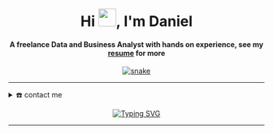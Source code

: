 <html>
<body>
  
<div align="center">
<h1 align="center">Hi <img width="35" src="resources/img/waving.gif">, I'm Daniel</h1>
<h4 align="center">A freelance Data and Business Analyst with hands on experience, see my <a href="assets/Resume-Daniel_Kobby_Cudjoe.pdf" target="_blank">resume</a> for more</h4>
</div>

<div align="center">
  <a href="https://kobby90.github.io/myportfolio/">
  <img  src="resources/img/grid-snake.svg"
       alt="snake" /></a>
</div>

-----
<details>
  <summary>☎️ contact me</summary>
<div>
  <samp>
    <h2 align="center">you can connect with me via:</h2>
    <p align="center">
      <br/>
      <a href="https://www.linkedin.com/in/danielkobbycudjoe/" target="blank"><img align="center"
         src="https://img.shields.io/badge/linkedin-%231DA1F2.svg?style=for-the-badge&logo=linkedin&logoColor=white"
         alt="azzar" height="30"/></a>
      <a href="https://fb.com/danielkobbycudjoe" target="blank"><img align="center"
         src="https://img.shields.io/badge/facebook-4267B2.svg?style=for-the-badge&logo=facebook&logoColor=white"
         alt="azzar" height="30"/></a>
      <a href="mailto:daniel.cudjoe@conxeptcubes.com" target="blank"><img align="center"
         src="https://img.shields.io/badge/gmail-EA4335.svg?style=for-the-badge&logo=gmail&logoColor=white"
         alt="azzar" height="30"/></a>
    </p>
  <p align="center">
      <a href="https://instagram.com/kobby_cubes" target="blank"><img align="center"
         src="https://img.shields.io/badge/instagram-%23E4405F.svg?style=for-the-badge&logo=Instagram&logoColor=white"
         alt="azzar" height="30"/></a>
      <a href="https://wa.me/+233574299407" target="blank"><img align="center"
         src="https://img.shields.io/badge/whatsapp-4B7F1.svg?style=for-the-badge&logo=whatsapp&logoColor=white"
         alt="daniel" height="30"/></a>
      <a href="https://twitter.com/conxeptcubes" target="blank"><img align="center"
         src="https://img.shields.io/badge/twitter-1DA1F2.svg?style=for-the-badge&logo=twitter&logoColor=white"
         alt="daniel" height="30"/></a>
      <br>
    </p>
  </samp>
</div>
</details>


  

 </details>

</details>  
   <p align="center"><a href="https://git.io/typing-svg"><img src="https://readme-typing-svg.demolab.com?font=Fira+Code&pause=1000&color=0E7334&left=true&vCenter=true&width=435&lines=A+skilled+financial,+data+,analyst+andfreelance+professional+I+provide+comprehensive+analysis+services+to+both+companies+and+individuals+as+part+of+a+team+or+on+an+individual+level+" alt="Typing SVG" /></a></p>
</body>
</html>

-----

